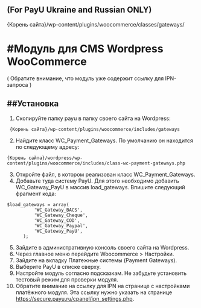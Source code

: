 (For PayU Ukraine and Russian ONLY)
-------
{Корень сайта}/wp-content/plugins/woocommerce/classes/gateways/


#Модуль для CMS Wordpress WooCommerce
======

( Обратите внимание, что модуль уже содержит ссылку для IPN-запроса )

##Установка
-------------
1. Скопируйте папку payu в папку своего сайта на Wordpress: 
 ```
  {Корень сайта}/wp-content/plugins/woocommerce/includes/gateways
 ```
2. Найдите класс WC_Payment_Gateways. По умолчанию он находится по следующему адресу: 
 ```
 {Корень сайта}/wordpress/wp-content/plugins/woocommerce/includes/class-wc-payment-gateways.php
 ```
3. Откройте файл, в котором реализован класс WC_Payment_Gateways.
4. Добавьте туда систему PayU. Для этого необходимо добавить WC_Gateway_PayU в массив load_gateways. Впишите следующий фрагмент кода:
  ```
 $load_gateways = array(
			'WC_Gateway_BACS',
			'WC_Gateway_Cheque',
			'WC_Gateway_COD',
			'WC_Gateway_Paypal',
			'WC_Gateway_PayU',
		);
 ```
5. Зайдите в административную консоль своего сайта на Wordpress. 
6. Через главное меню перейдите Woocommerce > Настройки.
7. Зайдите на вкладку Платежные системы (Payment Gateways). 
8. Выберите PayU в списке сверху. 
9. Настройте модуль согласно подсказкам. Не забудьте установить тестовый режим для проверки модуля.
10. Обратите внимание на ссылку для IPN на странице с настройками платёжного модуля. Эта ссылку нужно указать на странице https://secure.payu.ru/cpanel/ipn_settings.php.
